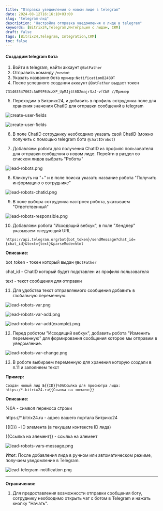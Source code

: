 ```yaml
---
title: "Отправка уведомления о новом лиде в telegram"
date: 2024-08-12T16:16:10+03:00
slug: "telegram-лид"
description: "Настройка отправка уведомления о лиде в telegram"
keywords: [Bitrix24,Telegram,Интеграция с лидам, CRM]
draft: false
tags: [Bitrix24,Telegram, Integration,CRM]
toc: false
---
```


#### Создадим telegram бота

1. Войти в telegram, найти аккаунт ```@BotFather```
2. Отправить команду ```/newbot```
3. Указать название бота ```пример:NotificationB24BOT```
4. После успешного создания аккаунт ```@BotFather``` выдаст токен
```
731463547062:AAE9F6UczXP_UpMJj4t6DZmajrSzJ-vfCbE //Пример
```
5. Переходим в Битрикс24, и добавить в профиль сотрудника поле для хранения значения ChatID для отправки сообщений в telegram

![create-user-fields](/images/telegram-notification/create-string-userfield.png)

![create-user-fields](/images/telegram-notification/create-userfield.png)

6. В поле ChatID сотруднику необходимо указать свой ChatID (можно получить с помощью telegram бота ```@chatIDrobot```)

7. Добавляем робота для получения ChatID из профиля пользователя для отправки сообщения о новом лиде. Перейти в раздел со списком лидов выбрать "Роботы" 

![lead-robots.png](/images/telegram-notification/lead-robots.png)

8. Кликнуть на "+" и в поле поиска указать название робота "Получить информацию о сотруднике"

![lead-robots-chatid.png](/images/telegram-notification/lead-robots-chatid.png)
   
9. В поле выбора сотрудника настроек робота, указываем "Ответственный"

![lead-robots-responsible.png](/images/telegram-notification/lead-robots-responsible.png)
   
10. Добавляем робота "Исходящий вебхук", в поле "Хендлер" указываем следующий URL
```phpregexp
https://api.telegram.org/bot{bot_token}/sendMessage?chat_id={chat_id}&text={text}&parseMode=html
```

**Описание:**

bot_token - токен который выдан ```@BotFather```

chat_id - ChatID который будет подставлен из профиля пользователя

text - текст сообщения для отправки

11. Для удобства текст отправляемого сообщения добавить в глобальную переменную.

![lead-robots-var.png](/images/telegram-notification/lead-robots-var.png)

![lead-robots-var-add.png](/images/telegram-notification/lead-robots-var-add.png)

![lead-robots-var-add(example).png](/images/telegram-notification/lead-robots-var-add(example).png)

12. Перед роботом "Исходящий вебхук", добавить робота "Изменить переменную" для формирования сообщения которое мы отправим в уведомление.

![lead-robots-var-change.png](/images/telegram-notification/lead-robots-var-change.png)

13. В роботе выбираем переменную для хранения которую создали в п.11 и заполняем текст

**Пример:**
```phpregexp
Создан новый лид №{{ID}}%0AСсылка для просмотра лида: https:/*.bitrix24.ru{{Ссылка на элемент}}
```

**Описание:**

%0A - символ переноса строки

https://*.bitrix24.ru - адрес вашего портала Битрикс24

{{ID}} - ID элемента (в текущем контексте ID лида)

{{Ссылка на элемент}} - ссылка на элемент

![lead-robots-vars-message.png](/images/telegram-notification/lead-robots-vars-message.png)

**Итог:**
После добавления лида в ручном или автоматическом режиме, получаем уведомление в Telegram.

![lead-telegram-notification.png](/images/telegram-notification/lead-telegram-notification.png)


---
**Ограничения:**

1. Для предоставления возможности отправки сообщения боту, сотруднику необходимо открыть чат с ботом в Telegram и нажать кнопку "Начать".